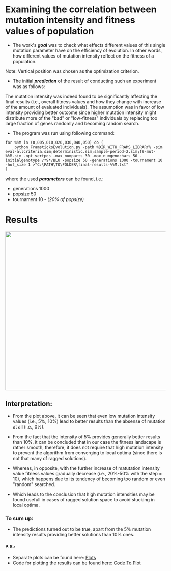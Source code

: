 # Examining the correlation between mutation intensity and fitness values of population

- The work's ***goal*** was to check what effects different values of this single mutation parameter have on the efficiency of evolution. In other words, how different values of mutation intensity reflect on the fitness of a population.

Note: Vertical position was chosen as the optimization criterion.

- The initial ***prediction*** of the result of conducting such an experiment was as follows:

The mutation intensity was indeed found to be significantly affecting the final results (i.e., overall fitness values and how they change with increase of the amount of evaluated individuals). The assumption was in favor of low intensity providing better outcome since higher mutation intensity might distribute more of the "bad" or "low-fitness" individuals by replacing too large fraction of genes randomly and becoming random search.

- The program was run using following command: 

```
for %%M in (0,005,010,020,030,040,050) do (
    python FramsticksEvolution.py -path %DIR_WITH_FRAMS_LIBRARY% -sim eval-allcriteria.sim;deterministic.sim;sample-period-2.sim;f9-mut-%%M.sim -opt vertpos -max_numparts 30 -max_numgenochars 50 -initialgenotype /*9*/BLU -popsize 50 -generations 1000 -tournament 10 -hof_size 1 >"C:\PATH\TO\FOLDER\final-results-%%M.txt"
)
```

where the used ***parameters*** can be found, i.e.:

  - generations 1000
  - popsize 50
  - tournament 10 - *(20% of popsize)*

# Results

<img src="https://github.com/allsuitablenamesarealreadytaken/evolution-and-mutation-intensity/blob/main/plots/plot%20all%20mutation%20intensities%20together.png" width="750" height="500">

## Interpretation:

- From the plot above, it can be seen that even low mutation intensity values (i.e., 5%, 10%) lead to better results than the absense of mutation at all (i.e., 0%).

- From the fact that the intensity of 5% provides generally better results than 10%, it can be concluded that in our case the fitness landscape is rather smooth, therefore, it does not require that high mutation intensity to prevent the algorithm from converging to local optima (since there is not that many of ragged solutions).

- Whereas, in opposite, with the further increase of matutation intensity value fitness values gradually decrease (i.e., 20%-50% with the step = 10), which happens due to its tendency of becoming too random or even "random" searched.

- Which leads to the conclusion that high mutation intensities may be found usefull in cases of ragged solution space to avoid stucking in local optima.

### To sum up:

- The predictions turned out to be true, apart from the 5% mutation intensity results providing better solutions than 10% ones.

#### P.S.: 

- Separate plots can be found here: [Plots](https://github.com/allsuitablenamesarealreadytaken/evolution-and-mutation-intensity/blob/main/plots/)
- Code for plotting the results can be found here: [Code To Plot](https://github.com/allsuitablenamesarealreadytaken/evolution-and-mutation-intensity/blob/main/plotResults.py)
